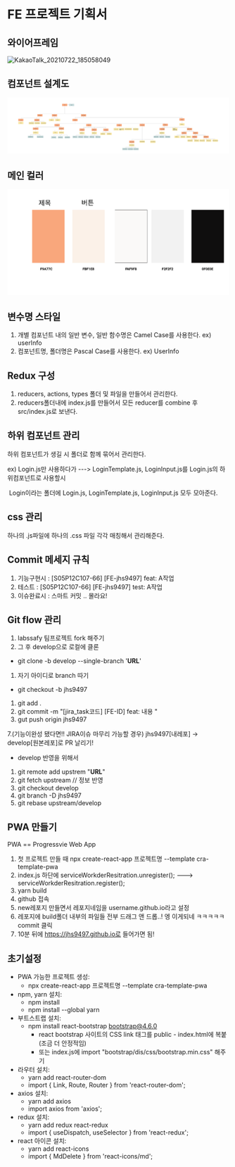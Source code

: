 # FE 프로젝트 기획서



## 와이어프레임

![KakaoTalk_20210722_185058049](KakaoTalk_20210722_185058049.jpg)





## 컴포넌트 설계도

![컴포넌트설계_1](%EC%BB%B4%ED%8F%AC%EB%84%8C%ED%8A%B8%EC%84%A4%EA%B3%84_1.jpg)



## 메인 컬러

![image-20210722234215475](image-20210722234215475.png)

## 변수명 스타일

1. 개별 컴포넌트 내의 일반 변수, 일반 함수명은 Camel Case를 사용한다. ex) userInfo
2. 컴포넌트명, 폴더명은 Pascal Case를 사용한다. ex) UserInfo



## Redux 구성

1. reducers, actions, types 폴더 및 파일을 만들어서 관리한다.
2. reducers폴더내에 index.js를 만들어서 모든 reducer를 combine 후 src/index.js로 보낸다.



## 하위 컴포넌트 관리

하위 컴포넌트가 생길 시 폴더로 함께 묶어서 관리한다.

ex) Login.js만 사용하다가 ---> LoginTemplate.js, LoginInput.js를 Login.js의 하위컴포넌트로 사용할시

​	  Login이라는 폴더에 Login.js, LoginTemplate.js, LoginInput.js 모두 모아준다.



## css 관리

하나의 .js파일에 하나의 .css 파일 각각 매칭해서 관리해준다.



## Commit 메세지 규칙

1. 기능구현시 : [S05P12C107-66] [FE-jhs9497] feat: A작업
2. 테스트 : [S05P12C107-66] [FE-jhs9497] test: A작업
3. 이슈완료시 : 스마트 커밋 .. 몰라요!



## Git flow 관리

1. labssafy 팀프로젝트 fork 해주기
2. 그 후 develop으로 로컬에 클론

- git clone -b develop --single-branch '**URL**'

1. 자기 아이디로 branch 따기

- git checkout -b jhs9497

1. git add .
2. git commit -m "[jira_task코드] [FE-ID] feat: 내용 "
3. gut push origin jhs9497

 7.(기능이완성 됐다면!! JIRA이슈 마무리 가능할 경우)
  jhs9497[내레포] -> develop[원본레포]로 PR 날리기!

- develop 반영을 위해서

1. git remote add upstrem "**URL**"
2. git fetch upstream // 정보 반영
3. git checkout develop
4. git branch -D jhs9497
5. git rebase upstream/develop



## PWA 만들기

PWA  == Progressvie Web App

1. 첫 프로젝트 만들 때 npx create-react-app 프로젝트명 --template cra-template-pwa 
2. index.js 하단에 serviceWorkderResitration.unregister(); ---> serviceWorkderResitration.register();
3. yarn build 
4. github 접속
5. new레포지 만들면서 레포지네임을 username.github.io라고 설정 
6. 레포지에 build폴더 내부의 파일들 전부 드래그 앤 드롭..! 엥 이게되네 ㅋㅋㅋㅋㅋ commit 클릭
7. 10분 뒤에 https://jhs9497.github.io로 들어가면 됨!



## 초기설정

- PWA 가능한 프로젝트 생성:
  - npx create-react-app 프로젝트명 --template cra-template-pwa 
- npm, yarn 설치:
  - npm install
  - npm install --global yarn
- 부트스트랩 설치:
  - npm install react-bootstrap bootstrap@4.6.0
    - react bootstrap 사이트의 CSS link 태그를 public - index.html에 복붙 (조금 더 안정적임)
    - 또는 index.js에 import "bootstrap/dis/css/bootstrap.min.css" 해주기
- 라우터 설치:
  - yarn add react-router-dom
  - import { Link, Route, Router } from 'react-router-dom';
- axios 설치:
  - yarn add axios
  - import axios from 'axios';
- redux 설치:
  - yarn add redux react-redux 
  - import { useDispatch, useSelector } from 'react-redux';
- react 아이콘 설치:
  - yarn add react-icons
  - import { MdDelete } from 'react-icons/md';